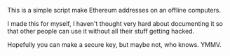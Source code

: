 This is a simple script make Ethereum addresses on an offline computers.

I made this for myself, I haven't thought very hard about documenting it so that other people can use it without all their stuff getting hacked.

Hopefully you can make a secure key, but maybe not, who knows. YMMV.
